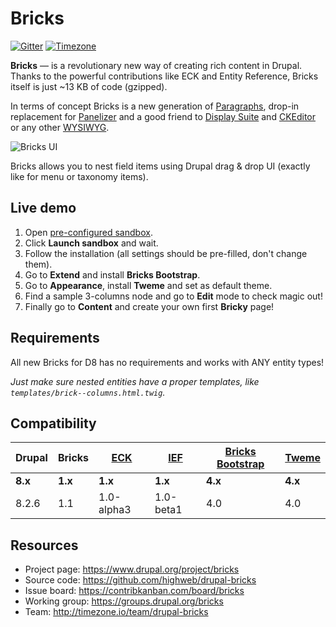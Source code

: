 # Bricks

[![Gitter](https://img.shields.io/gitter/room/highweb/drupal-bricks.svg)](https://gitter.im/highweb/drupal-bricks)
[![Timezone](https://img.shields.io/badge/time-zone-4682b4.svg)](https://timezone.io/team/drupal-bricks)

**Bricks** — is a revolutionary new way of creating rich content in Drupal. Thanks to the powerful contributions like ECK and Entity Reference, Bricks itself is just ~13 KB of code (gzipped).

In terms of concept Bricks is a new generation of [Paragraphs](https://www.drupal.org/project/paragraphs), drop-in replacement for [Panelizer](https://www.drupal.org/project/panelizer) and a good friend to [Display Suite](https://www.drupal.org/project/ds) and [CKEditor](https://www.drupal.org/project/ckeditor) or any other [WYSIWYG](https://www.drupal.org/project/wysiwyg).

![Bricks UI](https://www.drupal.org/files/bricks-ui-8.x.png)

Bricks allows you to nest field items using Drupal drag & drop UI (exactly like for menu or taxonomy items).


## Live demo

1. Open [pre-configured sandbox](https://simplytest.me/project/bricks/8.x-1.1).
2. Click **Launch sandbox** and wait.
3. Follow the installation (all settings should be pre-filled, don't change them).
4. Go to **Extend** and install **Bricks Bootstrap**.
5. Go to **Appearance**, install **Tweme** and set as default theme.
6. Find a sample 3-columns node and go to **Edit** mode to check magic out!
7. Finally go to **Content** and create your own first **Bricky** page!


## Requirements

All new Bricks for D8 has no requirements and works with ANY entity types!

*Just make sure nested entities have a proper templates, like `templates/brick--columns.html.twig`.*


## Compatibility

| Drupal | Bricks | [ECK](https://www.drupal.org/project/eck) | [IEF](https://www.drupal.org/project/inline_entity_form) | [Bricks Bootstrap](https://www.drupal.org/project/bricks_bootstrap) | [Tweme](https://www.drupal.org/project/tweme) |
| --- | --- | --- | --- | --- | --- |
| **8.x** | **1.x** | **1.x** | **1.x** | **4.x** | **4.x** |
| 8.2.6 | 1.1 | 1.0-alpha3 | 1.0-beta1 | 4.0 | 4.0 |


## Resources

- Project page: https://www.drupal.org/project/bricks
- Source code: https://github.com/highweb/drupal-bricks
- Issue board: https://contribkanban.com/board/bricks
- Working group: https://groups.drupal.org/bricks
- Team: http://timezone.io/team/drupal-bricks
